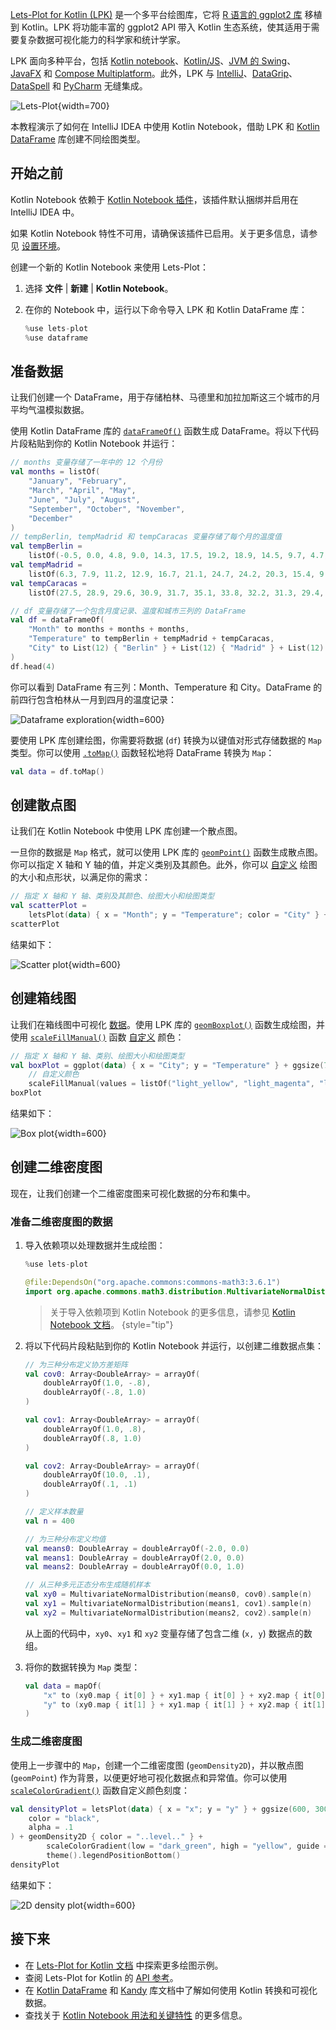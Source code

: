 [//]: # (title: 使用 Lets-Plot for Kotlin 进行数据可视化)

[Lets-Plot for Kotlin (LPK)](https://lets-plot.org/kotlin/get-started.html) 是一个多平台绘图库，它将 [R 语言的 ggplot2 库](https://ggplot2.tidyverse.org/) 移植到 Kotlin。LPK 将功能丰富的 ggplot2 API 带入 Kotlin 生态系统，使其适用于需要复杂数据可视化能力的科学家和统计学家。

LPK 面向多种平台，包括 [Kotlin notebook](data-analysis-overview.md#notebooks)、[Kotlin/JS](js-overview.md)、[JVM 的 Swing](https://docs.oracle.com/javase/8/docs/technotes/guides/swing/)、[JavaFX](https://openjfx.io/) 和 [Compose Multiplatform](https://www.jetbrains.com/lp/compose-multiplatform/)。此外，LPK 与 [IntelliJ](https://www.jetbrains.com/idea/)、[DataGrip](https://www.jetbrains.com/datagrip/)、[DataSpell](https://www.jetbrains.com/dataspell/) 和 [PyCharm](https://www.jetbrains.com/pycharm/) 无缝集成。

![Lets-Plot](lets-plot-overview.png){width=700}

本教程演示了如何在 IntelliJ IDEA 中使用 Kotlin Notebook，借助 LPK 和 [Kotlin DataFrame](https://kotlin.github.io/dataframe/gettingstarted.html) 库创建不同绘图类型。

## 开始之前

Kotlin Notebook 依赖于 [Kotlin Notebook 插件](https://plugins.jetbrains.com/plugin/16340-kotlin-notebook)，该插件默认捆绑并启用在 IntelliJ IDEA 中。

如果 Kotlin Notebook 特性不可用，请确保该插件已启用。关于更多信息，请参见 [设置环境](kotlin-notebook-set-up-env.md)。

创建一个新的 Kotlin Notebook 来使用 Lets-Plot：

1. 选择 **文件** | **新建** | **Kotlin Notebook**。
2. 在你的 Notebook 中，运行以下命令导入 LPK 和 Kotlin DataFrame 库：

    ```kotlin
    %use lets-plot
    %use dataframe
    ```

## 准备数据

让我们创建一个 DataFrame，用于存储柏林、马德里和加拉加斯这三个城市的月平均气温模拟数据。

使用 Kotlin DataFrame 库的 [`dataFrameOf()`](https://kotlin.github.io/dataframe/createdataframe.html#dataframeof) 函数生成 DataFrame。将以下代码片段粘贴到你的 Kotlin Notebook 并运行：

```kotlin
// months 变量存储了一年中的 12 个月份
val months = listOf(
    "January", "February",
    "March", "April", "May",
    "June", "July", "August",
    "September", "October", "November",
    "December"
)
// tempBerlin, tempMadrid 和 tempCaracas 变量存储了每个月的温度值
val tempBerlin =
    listOf(-0.5, 0.0, 4.8, 9.0, 14.3, 17.5, 19.2, 18.9, 14.5, 9.7, 4.7, 1.0)
val tempMadrid =
    listOf(6.3, 7.9, 11.2, 12.9, 16.7, 21.1, 24.7, 24.2, 20.3, 15.4, 9.9, 6.6)
val tempCaracas =
    listOf(27.5, 28.9, 29.6, 30.9, 31.7, 35.1, 33.8, 32.2, 31.3, 29.4, 28.9, 27.6)

// df 变量存储了一个包含月度记录、温度和城市三列的 DataFrame
val df = dataFrameOf(
    "Month" to months + months + months,
    "Temperature" to tempBerlin + tempMadrid + tempCaracas,
    "City" to List(12) { "Berlin" } + List(12) { "Madrid" } + List(12) { "Caracas" }
)
df.head(4)
```

你可以看到 DataFrame 有三列：Month、Temperature 和 City。DataFrame 的前四行包含柏林从一月到四月的温度记录：

![Dataframe exploration](visualization-dataframe-temperature.png){width=600}

要使用 LPK 库创建绘图，你需要将数据 (`df`) 转换为以键值对形式存储数据的 `Map` 类型。你可以使用 [`.toMap()`](https://kotlinlang.org/api/latest/jvm/stdlib/kotlin.collections/to-map.html) 函数轻松地将 DataFrame 转换为 `Map`：

```kotlin
val data = df.toMap()
```

## 创建散点图

让我们在 Kotlin Notebook 中使用 LPK 库创建一个散点图。

一旦你的数据是 `Map` 格式，就可以使用 LPK 库的 [`geomPoint()`](https://lets-plot.org/kotlin/api-reference/-lets--plot--kotlin/org.jetbrains.letsPlot.geom/geom-point/index.html) 函数生成散点图。你可以指定 X 轴和 Y 轴的值，并定义类别及其颜色。此外，你可以 [自定义](https://lets-plot.org/kotlin/aesthetics.html#point-shapes) 绘图的大小和点形状，以满足你的需求：

```kotlin
// 指定 X 轴和 Y 轴、类别及其颜色、绘图大小和绘图类型
val scatterPlot =
    letsPlot(data) { x = "Month"; y = "Temperature"; color = "City" } + ggsize(600, 500) + geomPoint(shape = 15)
scatterPlot
```

结果如下：

![Scatter plot](lets-plot-scatter.svg){width=600}

## 创建箱线图

让我们在箱线图中可视化 [数据](#prepare-the-data)。使用 LPK 库的 [`geomBoxplot()`](https://lets-plot.org/kotlin/api-reference/-lets--plot--kotlin/org.jetbrains.letsPlot.geom/geom-boxplot.html) 函数生成绘图，并使用 [`scaleFillManual()`](https://lets-plot.org/kotlin/api-reference/-lets--plot--kotlin/org.jetbrains.letsPlot.scale/scale-fill-manual.html) 函数 [自定义](https://lets-plot.org/kotlin/aesthetics.html#point-shapes) 颜色：

```kotlin
// 指定 X 轴和 Y 轴、类别、绘图大小和绘图类型
val boxPlot = ggplot(data) { x = "City"; y = "Temperature" } + ggsize(700, 500) + geomBoxplot { fill = "City" } +
    // 自定义颜色
    scaleFillManual(values = listOf("light_yellow", "light_magenta", "light_green"))
boxPlot
```

结果如下：

![Box plot](box-plot.svg){width=600}

## 创建二维密度图

现在，让我们创建一个二维密度图来可视化数据的分布和集中。

### 准备二维密度图的数据

1. 导入依赖项以处理数据并生成绘图：

   ```kotlin
   %use lets-plot

   @file:DependsOn("org.apache.commons:commons-math3:3.6.1")
   import org.apache.commons.math3.distribution.MultivariateNormalDistribution
   ```

   > 关于导入依赖项到 Kotlin Notebook 的更多信息，请参见 [Kotlin Notebook 文档](https://www.jetbrains.com/help/idea/kotlin-notebook.html#add-dependencies)。
   > {style="tip"}

2. 将以下代码片段粘贴到你的 Kotlin Notebook 并运行，以创建二维数据点集：

   ```kotlin
   // 为三种分布定义协方差矩阵
   val cov0: Array<DoubleArray> = arrayOf(
       doubleArrayOf(1.0, -.8),
       doubleArrayOf(-.8, 1.0)
   )
   
   val cov1: Array<DoubleArray> = arrayOf(
       doubleArrayOf(1.0, .8),
       doubleArrayOf(.8, 1.0)
   )
   
   val cov2: Array<DoubleArray> = arrayOf(
       doubleArrayOf(10.0, .1),
       doubleArrayOf(.1, .1)
   )
   
   // 定义样本数量
   val n = 400
   
   // 为三种分布定义均值
   val means0: DoubleArray = doubleArrayOf(-2.0, 0.0)
   val means1: DoubleArray = doubleArrayOf(2.0, 0.0)
   val means2: DoubleArray = doubleArrayOf(0.0, 1.0)
   
   // 从三种多元正态分布生成随机样本
   val xy0 = MultivariateNormalDistribution(means0, cov0).sample(n)
   val xy1 = MultivariateNormalDistribution(means1, cov1).sample(n)
   val xy2 = MultivariateNormalDistribution(means2, cov2).sample(n)
   ```

   从上面的代码中，`xy0`、`xy1` 和 `xy2` 变量存储了包含二维 (`x, y`) 数据点的数组。

3. 将你的数据转换为 `Map` 类型：

   ```kotlin
   val data = mapOf(
       "x" to (xy0.map { it[0] } + xy1.map { it[0] } + xy2.map { it[0] }).toList(),
       "y" to (xy0.map { it[1] } + xy1.map { it[1] } + xy2.map { it[1] }).toList()
   )
   ```

### 生成二维密度图

使用上一步骤中的 `Map`，创建一个二维密度图 (`geomDensity2D`)，并以散点图 (`geomPoint`) 作为背景，以便更好地可视化数据点和异常值。你可以使用 [`scaleColorGradient()`](https://lets-plot.org/kotlin/api-reference/-lets--plot--kotlin/org.jetbrains.letsPlot.scale/scale-color-gradient.html) 函数自定义颜色刻度：

```kotlin
val densityPlot = letsPlot(data) { x = "x"; y = "y" } + ggsize(600, 300) + geomPoint(
    color = "black",
    alpha = .1
) + geomDensity2D { color = "..level.." } +
        scaleColorGradient(low = "dark_green", high = "yellow", guide = guideColorbar(barHeight = 10, barWidth = 300)) +
        theme().legendPositionBottom()
densityPlot
```

结果如下：

![2D density plot](2d-density-plot.svg){width=600}

## 接下来

* 在 [Lets-Plot for Kotlin 文档](https://lets-plot.org/kotlin/charts.html) 中探索更多绘图示例。
* 查阅 Lets-Plot for Kotlin 的 [API 参考](https://lets-plot.org/kotlin/api-reference/)。
* 在 [Kotlin DataFrame](https://kotlin.github.io/dataframe/info.html) 和 [Kandy](https://kotlin.github.io/kandy/welcome.html) 库文档中了解如何使用 Kotlin 转换和可视化数据。
* 查找关于 [Kotlin Notebook 用法和关键特性](https://www.jetbrains.com/help/idea/kotlin-notebook.html) 的更多信息。
